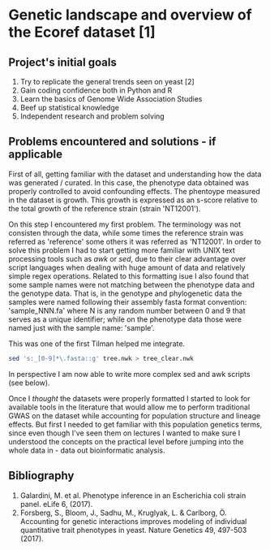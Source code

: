 # Genetic landscape and overview of the Ecoref dataset [1]

## Project's initial goals

1. Try to replicate the general trends seen on yeast [2]
1. Gain coding confidence both in Python and R
2. Learn the basics of Genome Wide Association Studies
3. Beef up statistical knowledge
4. Independent research and problem solving

## Problems encountered and solutions  - if applicable

First of all, getting familiar with the dataset and understanding how the data was generated / curated. In this case, the phenotype data obtained
was properly controlled to avoid confounding effects. The phentoype measured in the dataset is growth. This growth is expressed as an s-score
relative to the total growth of the reference strain (strain 'NT12001'). 

On this step I encountered my first problem. The terminology was not consisten through the data, while some times the reference strain was referred 
as 'reference' some others it was referred as 'NT12001'. In order to solve this problem I had to start getting more familiar with UNIX text processing
tools such as *awk* or *sed*, due to their clear advantage over script languages when dealing with huge amount of data and relatively simple
regex operations. Related to this formatting isue I also found that some sample names were not matching between the phenotype data and the genotype data.
That is, in the genotype and phylogenetic data the samples were named following their assembly fasta format convention: 'sample_NNN.fa' where N is any random number 
between 0 and 9 that serves as a unique identifier; while on the phenotype data those were named just with the sample name: 'sample'. 

This was one of the first Tilman helped me integrate. 
```bash
sed 's:_[0-9]*\.fasta::g' tree.nwk > tree_clear.nwk
```

In perspective I am now able to write more complex sed and awk scripts (see below). 

Once I *thought* the datasets were properly formatted I started to look for available tools in the literature that would allow me
to perform traditional GWAS on the dataset while accounting for population structure and lineage effects. But first I needed to get familiar with this
population genetics terms, since even though I've seen them on lectures I wanted to make sure I understood the concepts on the practical level before jumping
into the whole data in - data out bioinformatic analysis. 

## Bibliography

1. Galardini, M. et al. Phenotype inference in an Escherichia coli strain panel. eLife 6, (2017).
2. Forsberg, S., Bloom, J., Sadhu, M., Kruglyak, L. & Carlborg, Ö. Accounting for genetic interactions improves modeling of individual quantitative trait phenotypes in yeast. Nature Genetics 49, 497-503 (2017).
